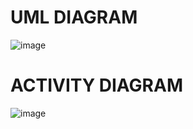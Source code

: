 # **UML DIAGRAM**
![image](https://user-images.githubusercontent.com/94182282/143826819-ab0e7e44-91cb-4a43-9355-ae68e4e60d9c.png)
# **ACTIVITY DIAGRAM**
![image](https://user-images.githubusercontent.com/94182282/144259141-b4fbe1b7-1eb4-475e-9617-4f154bc5debc.png)

